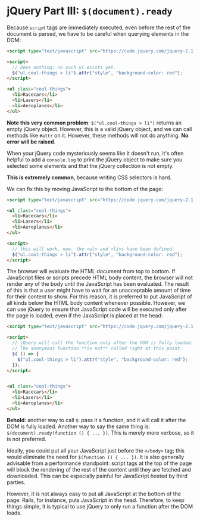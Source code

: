 # jQuery Part III: `$(document).ready`

Because `script` tags are immediately executed, even before the rest
of the document is parsed, we have to be careful when querying
elements in the DOM:

```html
<script type="text/javascript" src="https://code.jquery.com/jquery-2.1.1.js"></script>

<script>
  // does nothing; no such ul exists yet.
  $("ul.cool-things > li").attr("style", "background-color: red");
</script>

<ul class="cool-things">
  <li>Racecars</li>
  <li>Lasers</li>
  <li>Aeroplanes</li>
</ul>
```

**Note this very common problem**: `$("ul.cool-things > li")` returns
an empty jQuery object. However, this is a valid jQuery object, and we
can call methods like `#attr` on it. However, these methods will not
do anything. **No error will be raised**.

When your jQuery code mysteriously seems like it doesn't run, it's
often helpful to add a `console.log` to print the jQuery object to
make sure you selected some elements and that the jQuery collection is
not empty.

**This is extremely common**, because writing CSS selectors is hard.

We can fix this by moving JavaScript to the bottom of the page:

```html
<script type="text/javascript" src="https://code.jquery.com/jquery-2.1.1.js"></script>

<ul class="cool-things">
  <li>Racecars</li>
  <li>Lasers</li>
  <li>Aeroplanes</li>
</ul>

<script>
  // this will work, now. the <ul> and <li>s have been defined.
  $("ul.cool-things > li").attr("style", "background-color: red");
</script>
```

The browser will evaluate the HTML document from top to bottom. If
JavaScript files or scripts precede HTML body content, the browser
will not render any of the body until the JavaScript has been
evaluated. The result of this is that a user might have to wait for an
unacceptable amount of time for their content to show. For this reason,
it is preferred to put JavaScript of all kinds below the HTML body content
whenever possible. However, we can use jQuery to ensure that JavaScript code
will be executed only after the page is loaded, even if the JavaScript
is placed at the head:

```html
<script type="text/javascript" src="https://code.jquery.com/jquery-2.1.1.js"></script>

<script>
  // jQuery will call the function only after the DOM is fully loaded.
  // The anonymous function **is not** called right at this point.
  $( () => {
    $("ul.cool-things > li").attr("style", "background-color: red");
  });
</script>


<ul class="cool-things">
  <li>Racecars</li>
  <li>Lasers</li>
  <li>Aeroplanes</li>
</ul>
```

**Behold**: another way to call `$`: pass it a function, and it will
call it after the DOM is fully loaded. Another way to say the same
thing is: `$(document).ready(function () { ... })`. This is merely
more verbose, so it is not preferred.

Ideally, you could put all your JavaScript just before the `</body>`
tag; this would eliminate the need for `$(function () { ... })`. It is
also generally advisable from a performance standpoint: script tags at
the top of the page will block the rendering of the rest of the content
until they are fetched and downloaded. This can be especially painful
for JavaScript hosted by third parties.

However, it is not always easy to put all JavaScript at the bottom of
the page. Rails, for instance, puts JavaScript in the head. Therefore,
to keep things simple, it is typical to use jQuery to only run a
function after the DOM loads.
